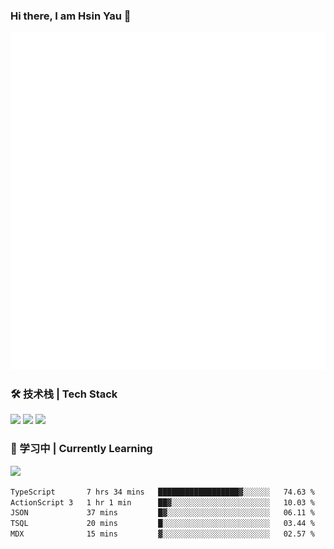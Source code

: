 ### Hi there, I am Hsin Yau 👋 
![Metrics](./github-metrics.svg)

### 🛠 技术栈 | Tech Stack
![](https://skillicons.dev/icons?i=html,css,js,ts,sass,jquery,bootstrap,vue&theme=light) 
![](https://skillicons.dev/icons?i=vite,nuxtjs,webpack,tailwindcss,windicss,nodejs,express,markdown&theme=light)
![](https://skillicons.dev/icons?i=mysql,mongodb,git,pug,vscode,idea,ps,figma&theme=light)

### 📖 学习中 | Currently Learning

![](https://skillicons.dev/icons?i=react,nextjs,svelte,nestjs,nginx,docker,rollupjs&theme=light)

<!--START_SECTION:waka-->

```txt
TypeScript       7 hrs 34 mins   ██████████████████▓░░░░░░   74.63 %
ActionScript 3   1 hr 1 min      ██▓░░░░░░░░░░░░░░░░░░░░░░   10.03 %
JSON             37 mins         █▓░░░░░░░░░░░░░░░░░░░░░░░   06.11 %
TSQL             20 mins         █░░░░░░░░░░░░░░░░░░░░░░░░   03.44 %
MDX              15 mins         ▓░░░░░░░░░░░░░░░░░░░░░░░░   02.57 %
```

<!--END_SECTION:waka-->
